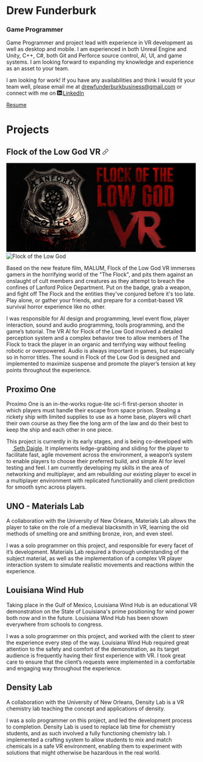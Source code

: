 # Drew Funderburk
### Game Programmer

Game Programmer and project lead with experience in VR development as well as desktop and mobile. I am experienced in both Unreal Engine and Unity, 
C++, C#, both Git and Perforce source control, AI, UI, and game systems. I am looking forward to expanding my knowledge and experience as an asset 
to your team.

I am looking for work! If you have any availabilities and think I would fit your team well, please email me at 
<a href="mailto:drewfunderburkbusiness@gmail.com">drewfunderburkbusiness@gmail.com</a> 
or connect with me on 
<a href="https://www.linkedin.com/in/drew-funderburk/"><img src="/assets/img/Icons/linkedin.png" alt="LinkedIn Icon" width="15"/>LinkedIn</a>

[Resume](DrewFunderburk_Resume.pdf)

# Projects
## Flock of the Low God VR <a href="https://store.steampowered.com/app/2093550/Flock_of_the_Low_God/"><img src="/assets/img/Icons/hyperlink.png" alt="Hyperlink Icon" width="15"/></a>
<img src="/assets/img/FlockOfTheLowGodHeader.jpg" alt="Flock of the Low God" width="500"/>
<img src="/assets/img/FlockOfTheLowGodTrailer.mp4" alt="Flock of the Low God" width="500"/>


Based on the new feature film, MALUM, Flock of the Low God VR immerses gamers in the horrifying world of the "The Flock", 
and pits them against an onslaught of cult members and creatures as they attempt to breach the confines of Lanford Police Department. 
Put on the badge, grab a weapon, and fight off The Flock and the entities they've conjured before it's too late. Play alone, 
or gather your friends, and prepare for a combat-based VR survival horror experience like no other.

I was responsible for AI design and programming, level event flow, player interaction, sound and audio programming, tools programming, 
and the game’s tutorial. The VR AI for Flock of the Low God involved a detailed perception system and a complex behavior tree to 
allow members of The Flock to track the player in an organic and terrifying way without feeling robotic or overpowered. 
Audio is always important in games, but especially so in horror titles. The sound in Flock of the Low God is designed and implemented 
to maximize suspense and promote the player’s tension at key points throughout the experience.

## Proximo One
Proximo One is an in-the-works rogue-lite sci-fi first-person shooter in which players must handle their escape from space prison. 
Stealing a rickety ship with limited supplies to use as a home base, players will chart their own course as they flee the 
long arm of the law and do their best to keep the ship and each other in one piece.

This project is currently in its early stages, and is being co-developed with
<a href="https://sethdaigle.artstation.com/"><img src="/assets/img/Icons/artstation.png" alt="ArtStation Icon" width="15" align="bottom"/> Seth Daigle</a>.
It implements ledge-grabbing and sliding for the player to facilitate fast, agile movement across the environment, 
a weapon’s system to enable players to choose their preferred build, and simple AI for level testing and feel. 
I am currently developing my skills in the area of networking and multiplayer, and am rebuilding our existing player to 
excel in a multiplayer environment with replicated functionality and client prediction for smooth sync across players.

## UNO - Materials Lab
A collaboration with the University of New Orleans, Materials Lab allows the player to take on the role of a medieval blacksmith in VR, 
learning the old methods of smelting ore and smithing bronze, iron, and even steel.

I was a solo programmer on this project, and responsible for every facet of it’s development. Materials Lab required a thorough 
understanding of the subject material, as well as the implementation of a complex VR player interaction system to simulate realistic 
movements and reactions within the experience.

## Louisiana Wind Hub
Taking place in the Gulf of Mexico, Louisiana Wind Hub is an educational VR demonstration on the State of Louisiana's prime positioning 
for wind power both now and in the future. Louisiana Wind Hub has been shown everywhere from schools to congress.

I was a solo programmer on this project, and worked with the client to steer the experience every step of the way. 
Louisiana Wind Hub required great attention to the safety and comfort of the demonstration, as its target audience is frequently having 
their first experience with VR. I took great care to ensure that the client’s requests were implemented in a comfortable and engaging 
way throughout the experience.

## Density Lab
A collaboration with the University of New Orleans, Density Lab is a VR chemistry lab teaching the concept and applications of density.

I was a solo programmer on this project, and led the development process to completion. Density Lab is used to replace lab time for 
chemistry students, and as such involved a fully functioning chemistry lab. I implemented a crafting system to allow students to mix 
and match chemicals in a safe VR environment, enabling them to experiment with solutions that might otherwise be hazardous in the real world.
